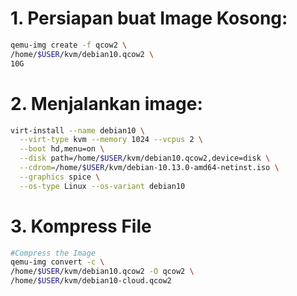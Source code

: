 # 1. Persiapan buat Image Kosong:
```sh
qemu-img create -f qcow2 \
/home/$USER/kvm/debian10.qcow2 \
10G
```

# 2. Menjalankan image:

```sh
virt-install --name debian10 \
  --virt-type kvm --memory 1024 --vcpus 2 \
  --boot hd,menu=on \
  --disk path=/home/$USER/kvm/debian10.qcow2,device=disk \
  --cdrom=/home/$USER/kvm/debian-10.13.0-amd64-netinst.iso \
  --graphics spice \
  --os-type Linux --os-variant debian10
```

# 3. Kompress File
```sh
#Compress the Image
qemu-img convert -c \
/home/$USER/kvm/debian10.qcow2 -O qcow2 \
/home/$USER/kvm/debian10-cloud.qcow2
